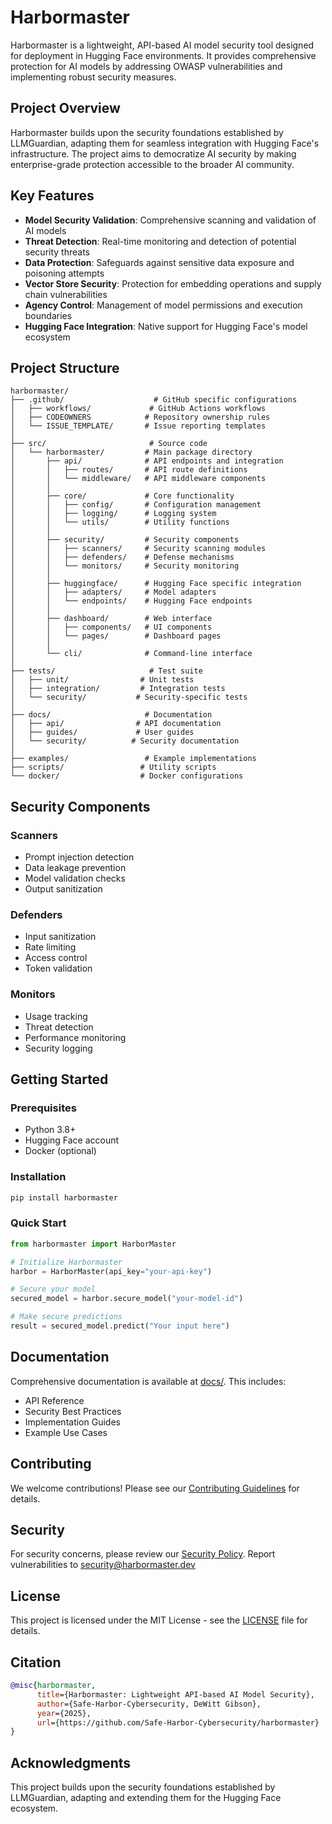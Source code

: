 # Harbormaster

Harbormaster is a lightweight, API-based AI model security tool designed for deployment in Hugging Face environments. It provides comprehensive protection for AI models by addressing OWASP vulnerabilities and implementing robust security measures.

## Project Overview

Harbormaster builds upon the security foundations established by LLMGuardian, adapting them for seamless integration with Hugging Face's infrastructure. The project aims to democratize AI security by making enterprise-grade protection accessible to the broader AI community.

## Key Features

- **Model Security Validation**: Comprehensive scanning and validation of AI models
- **Threat Detection**: Real-time monitoring and detection of potential security threats
- **Data Protection**: Safeguards against sensitive data exposure and poisoning attempts
- **Vector Store Security**: Protection for embedding operations and supply chain vulnerabilities
- **Agency Control**: Management of model permissions and execution boundaries
- **Hugging Face Integration**: Native support for Hugging Face's model ecosystem

## Project Structure

```
harbormaster/
├── .github/                    # GitHub specific configurations
│   ├── workflows/             # GitHub Actions workflows
│   ├── CODEOWNERS            # Repository ownership rules
│   └── ISSUE_TEMPLATE/       # Issue reporting templates
│
├── src/                       # Source code
│   └── harbormaster/         # Main package directory
│       ├── api/              # API endpoints and integration
│       │   ├── routes/       # API route definitions
│       │   └── middleware/   # API middleware components
│       │
│       ├── core/             # Core functionality
│       │   ├── config/       # Configuration management
│       │   ├── logging/      # Logging system
│       │   └── utils/        # Utility functions
│       │
│       ├── security/         # Security components
│       │   ├── scanners/     # Security scanning modules
│       │   ├── defenders/    # Defense mechanisms
│       │   └── monitors/     # Security monitoring
│       │
│       ├── huggingface/      # Hugging Face specific integration
│       │   ├── adapters/     # Model adapters
│       │   └── endpoints/    # Hugging Face endpoints
│       │
│       ├── dashboard/        # Web interface
│       │   ├── components/   # UI components
│       │   └── pages/        # Dashboard pages
│       │
│       └── cli/              # Command-line interface
│
├── tests/                     # Test suite
│   ├── unit/                # Unit tests
│   ├── integration/         # Integration tests
│   └── security/           # Security-specific tests
│
├── docs/                     # Documentation
│   ├── api/                # API documentation
│   ├── guides/             # User guides
│   └── security/          # Security documentation
│
├── examples/                 # Example implementations
├── scripts/                 # Utility scripts
└── docker/                  # Docker configurations

```

## Security Components

### Scanners
- Prompt injection detection
- Data leakage prevention
- Model validation checks
- Output sanitization

### Defenders
- Input sanitization
- Rate limiting
- Access control
- Token validation

### Monitors
- Usage tracking
- Threat detection
- Performance monitoring
- Security logging

## Getting Started

### Prerequisites
- Python 3.8+
- Hugging Face account
- Docker (optional)

### Installation

```bash
pip install harbormaster
```

### Quick Start

```python
from harbormaster import HarborMaster

# Initialize Harbormaster
harbor = HarborMaster(api_key="your-api-key")

# Secure your model
secured_model = harbor.secure_model("your-model-id")

# Make secure predictions
result = secured_model.predict("Your input here")
```

## Documentation

Comprehensive documentation is available at [docs/](docs/). This includes:
- API Reference
- Security Best Practices
- Implementation Guides
- Example Use Cases

## Contributing

We welcome contributions! Please see our [Contributing Guidelines](CONTRIBUTING.md) for details.

## Security

For security concerns, please review our [Security Policy](SECURITY.md). Report vulnerabilities to security@harbormaster.dev

## License

This project is licensed under the MIT License - see the [LICENSE](LICENSE) file for details.

## Citation

```bibtex
@misc{harbormaster,
      title={Harbormaster: Lightweight API-based AI Model Security}, 
      author={Safe-Harbor-Cybersecurity, DeWitt Gibson},
      year={2025},
      url={https://github.com/Safe-Harbor-Cybersecurity/harbormaster}
}
```

## Acknowledgments

This project builds upon the security foundations established by LLMGuardian, adapting and extending them for the Hugging Face ecosystem.
